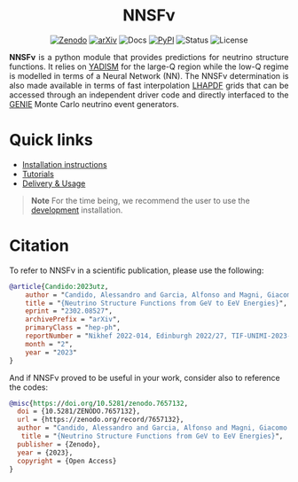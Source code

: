 <h1 align="center">NNSFν</h1>
<p align="center">
  <a href="https://zenodo.org/account/settings/github/repository/NNPDF/nnusf#"><img alt="Zenodo" src="https://zenodo.org/badge/DOI/10.5281/zenodo.7657132 .svg"></a>
  <a href="https://arxiv.org/abs/2302.08527"><img alt="arXiv" src="https://img.shields.io/badge/arXiv-2302.08527-b31b1b?labelColor=222222"></a>
  <img alt="Docs" src="https://assets.readthedocs.org/static/projects/badges/passing-flat.svg">
  <a href="https://pypi.org/project/nnusf/"><img alt="PyPI" src="https://img.shields.io/pypi/v/nnusf"/></a>
  <img alt="Status" src="https://www.repostatus.org/badges/latest/active.svg">
  <img alt="License" src="https://img.shields.io/badge/License-GPL3-blue.svg">
</p>

<p align="justify">
  <b>NNSFν</b> is a python module that provides predictions for neutrino structure functions. 
  It relies on <a href="https://github.com/N3PDF/yadism">YADISM</a> for the large-Q region 
  while the low-Q regime is modelled in terms of a Neural Network (NN). The NNSFν 
  determination is also made available in terms of fast interpolation
  <a href="https://lhapdf.hepforge.org/">LHAPDF</a> grids that can be accessed through an independent
  driver code and directly interfaced to the <a href="http://www.genie-mc.org/">GENIE</a> Monte Carlo
  neutrino event generators.
</p>


# Quick links

- [Installation instructions](https://nnpdf.github.io/nnusf/quickstart/installation.html)
- [Tutorials](https://nnpdf.github.io/nnusf/tutorials/datasets.html)
- [Delivery & Usage](https://nnpdf.github.io/nnusf/delivery/lhapdf.html)

> **Note**
> For the time being, we recommend the user to use the 
> [development](https://nnpdf.github.io/nnusf/quickstart/installation.html#development-installation) installation.

# Citation

To refer to NNSFν in a scientific publication, please use the following:
```bibtex
@article{Candido:2023utz,
    author = "Candido, Alessandro and Garcia, Alfonso and Magni, Giacomo and Rabemananjara, Tanjona and Rojo, Juan and Stegeman, Roy",
    title = "{Neutrino Structure Functions from GeV to EeV Energies}",
    eprint = "2302.08527",
    archivePrefix = "arXiv",
    primaryClass = "hep-ph",
    reportNumber = "Nikhef 2022-014, Edinburgh 2022/27, TIF-UNIMI-2023-5",
    month = "2",
    year = "2023"
}
```
And if NNSFν proved to be useful in your work, consider also to reference the codes:
```bibtex
@misc{https://doi.org/10.5281/zenodo.7657132,
  doi = {10.5281/ZENODO.7657132},
  url = {https://zenodo.org/record/7657132},
  author = "Candido, Alessandro and Garcia, Alfonso and Magni, Giacomo and Rabemananjara, Tanjona and Rojo, Juan and Stegeman, Roy",
   title = "{Neutrino Structure Functions from GeV to EeV Energies}",
  publisher = {Zenodo},
  year = {2023},
  copyright = {Open Access}
}
```
